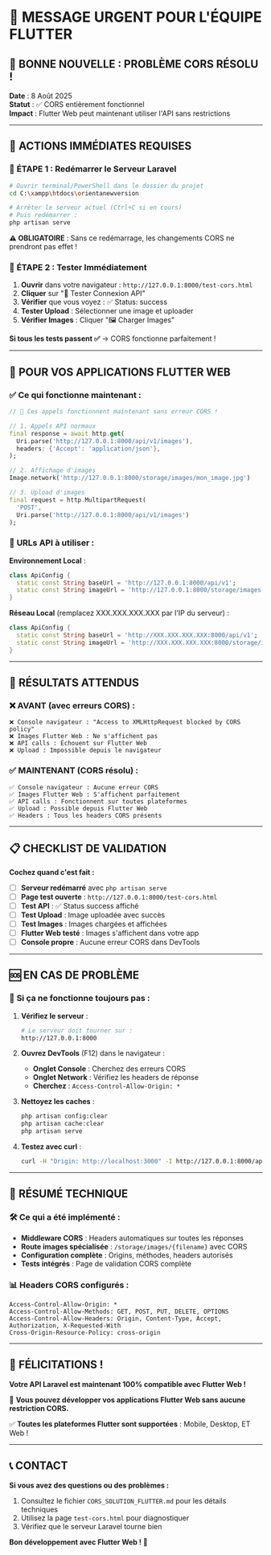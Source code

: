 # 📢 MESSAGE URGENT POUR L'ÉQUIPE FLUTTER

## 🎉 **BONNE NOUVELLE : PROBLÈME CORS RÉSOLU !**

**Date** : 8 Août 2025  
**Statut** : ✅ CORS entièrement fonctionnel  
**Impact** : Flutter Web peut maintenant utiliser l'API sans restrictions

---

## 🚨 **ACTIONS IMMÉDIATES REQUISES**

### 🔴 **ÉTAPE 1 : Redémarrer le Serveur Laravel**
```bash
# Ouvrir terminal/PowerShell dans le dossier du projet
cd C:\xampp\htdocs\orientanewversion

# Arrêter le serveur actuel (Ctrl+C si en cours)
# Puis redémarrer :
php artisan serve
```
**⚠️ OBLIGATOIRE** : Sans ce redémarrage, les changements CORS ne prendront pas effet !

### 🔴 **ÉTAPE 2 : Tester Immédiatement**
1. **Ouvrir** dans votre navigateur : `http://127.0.0.1:8000/test-cors.html`
2. **Cliquer** sur "🚀 Tester Connexion API"
3. **Vérifier** que vous voyez : ✅ Status: success
4. **Tester Upload** : Sélectionner une image et uploader
5. **Vérifier Images** : Cliquer "🖼️ Charger Images"

**Si tous les tests passent ✅** → CORS fonctionne parfaitement !

---

## 📱 **POUR VOS APPLICATIONS FLUTTER WEB**

### ✅ **Ce qui fonctionne maintenant :**
```dart
// 🎉 Ces appels fonctionnent maintenant sans erreur CORS !

// 1. Appels API normaux
final response = await http.get(
  Uri.parse('http://127.0.0.1:8000/api/v1/images'),
  headers: {'Accept': 'application/json'},
);

// 2. Affichage d'images 
Image.network('http://127.0.0.1:8000/storage/images/mon_image.jpg')

// 3. Upload d'images
final request = http.MultipartRequest(
  'POST', 
  Uri.parse('http://127.0.0.1:8000/api/v1/images')
);
```

### 🔄 **URLs API à utiliser :**

**Environnement Local** :
```dart
class ApiConfig {
  static const String baseUrl = 'http://127.0.0.1:8000/api/v1';
  static const String imageUrl = 'http://127.0.0.1:8000/storage/images';
}
```

**Réseau Local** (remplacez XXX.XXX.XXX.XXX par l'IP du serveur) :
```dart
class ApiConfig {
  static const String baseUrl = 'http://XXX.XXX.XXX.XXX:8000/api/v1';
  static const String imageUrl = 'http://XXX.XXX.XXX.XXX:8000/storage/images';
}
```

---

## 🎯 **RÉSULTATS ATTENDUS**

### ❌ **AVANT (avec erreurs CORS) :**
```
❌ Console navigateur : "Access to XMLHttpRequest blocked by CORS policy"
❌ Images Flutter Web : Ne s'affichent pas
❌ API calls : Échouent sur Flutter Web
❌ Upload : Impossible depuis le navigateur
```

### ✅ **MAINTENANT (CORS résolu) :**
```
✅ Console navigateur : Aucune erreur CORS
✅ Images Flutter Web : S'affichent parfaitement
✅ API calls : Fonctionnent sur toutes plateformes
✅ Upload : Possible depuis Flutter Web
✅ Headers : Tous les headers CORS présents
```

---

## 📋 **CHECKLIST DE VALIDATION**

**Cochez quand c'est fait :**

- [ ] **Serveur redémarré** avec `php artisan serve`
- [ ] **Page test ouverte** : `http://127.0.0.1:8000/test-cors.html`
- [ ] **Test API** : ✅ Status success affiché
- [ ] **Test Upload** : Image uploadée avec succès
- [ ] **Test Images** : Images chargées et affichées
- [ ] **Flutter Web testé** : Images s'affichent dans votre app
- [ ] **Console propre** : Aucune erreur CORS dans DevTools

---

## 🆘 **EN CAS DE PROBLÈME**

### 🔧 **Si ça ne fonctionne toujours pas :**

1. **Vérifiez le serveur** :
   ```bash
   # Le serveur doit tourner sur :
   http://127.0.0.1:8000
   ```

2. **Ouvrez DevTools** (F12) dans le navigateur :
   - **Onglet Console** : Cherchez des erreurs CORS
   - **Onglet Network** : Vérifiez les headers de réponse
   - **Cherchez** : `Access-Control-Allow-Origin: *`

3. **Nettoyez les caches** :
   ```bash
   php artisan config:clear
   php artisan cache:clear
   php artisan serve
   ```

4. **Testez avec curl** :
   ```bash
   curl -H "Origin: http://localhost:3000" -I http://127.0.0.1:8000/api/v1/images
   ```

---

## 🚀 **RÉSUMÉ TECHNIQUE**

### 🛠️ **Ce qui a été implémenté :**
- **Middleware CORS** : Headers automatiques sur toutes les réponses
- **Route images spécialisée** : `/storage/images/{filename}` avec CORS
- **Configuration complète** : Origins, méthodes, headers autorisés
- **Tests intégrés** : Page de validation CORS complète

### 📊 **Headers CORS configurés :**
```http
Access-Control-Allow-Origin: *
Access-Control-Allow-Methods: GET, POST, PUT, DELETE, OPTIONS
Access-Control-Allow-Headers: Origin, Content-Type, Accept, Authorization, X-Requested-With
Cross-Origin-Resource-Policy: cross-origin
```

---

## 🎉 **FÉLICITATIONS !**

**Votre API Laravel est maintenant 100% compatible avec Flutter Web !**

🚀 **Vous pouvez développer vos applications Flutter Web sans aucune restriction CORS.**

✅ **Toutes les plateformes Flutter sont supportées** : Mobile, Desktop, ET Web !

---

## 📞 **CONTACT**

**Si vous avez des questions ou des problèmes :**
1. Consultez le fichier `CORS_SOLUTION_FLUTTER.md` pour les détails techniques
2. Utilisez la page `test-cors.html` pour diagnostiquer
3. Vérifiez que le serveur Laravel tourne bien

**Bon développement avec Flutter Web ! 🎯**
